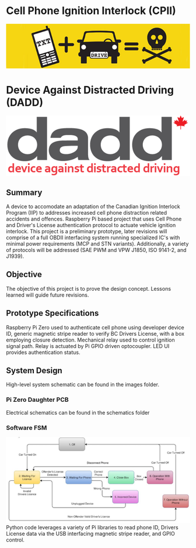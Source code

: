 # Cell Phone Ignition Interlock (CPII)
![](https://github.com/morganjlw/CPII/blob/master/images/texting%20and%20driving.jpg)
# Device Against Distracted Driving (DADD)
![](https://github.com/morganjlw/CPII/blob/master/images/dadd.png)

## Summary
A device to accomodate an adaptation of the Canadian Ignition Interlock Program (IIP) to addresses increased cell phone distraction related accidents and offences. Raspberry Pi based project that uses Cell Phone and Driver's License authentication protocol to actuate vehicle ignition interlock. This project is a preliminary prototype, later revisions will comprise of a full OBDII interfacing system running specialized IC's with minimal power requirements (MCP and STN variants). Additionally, a variety of protocols will be addressed (SAE PWM and VPW J1850, ISO 9141-2, and J1939).

## Objective
The objective of this project is to prove the design concept. Lessons learned will guide future revisions. 

## Prototype Specifications
Raspberry Pi Zero used to authenticate cell phone using developer device ID, generic magnetic stripe reader to verify BC Drivers License, with a box employing closure detection. Mechanical relay used to control ignition signal path. Relay is actuated by Pi GPIO driven optocoupler. LED UI provides authentication status.

## System Design
High-level system schematic can be found in the images folder.

### Pi Zero Daughter PCB
Electrical schematics can be found in the schematics folder

### Software FSM
![](https://github.com/morganjlw/CPII/blob/master/images/SoftwareFSM.JPG)
Python code leverages a variety of Pi libraries to read phone ID, Drivers License data via the USB interfacing magnetic stripe reader, and GPIO control.

